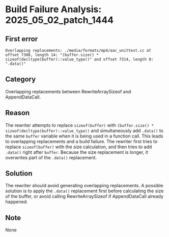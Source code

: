 # Build Failure Analysis: 2025_05_02_patch_1444

## First error

```
Overlapping replacements: ./media/formats/mp4/aac_unittest.cc at offset 7308, length 14: "(buffer.size() * sizeof(decltype(buffer)::value_type))" and offset 7314, length 0: ".data()"
```

## Category
Overlapping replacements between RewriteArraySizeof and AppendDataCall.

## Reason
The rewriter attempts to replace `sizeof(buffer)` with `(buffer.size() * sizeof(decltype(buffer)::value_type))` and simultaneously add `.data()` to the same `buffer` variable when it is being used in a function call. This leads to overlapping replacements and a build failure. The rewriter first tries to replace `sizeof(buffer)` with the size calculation, and then tries to add `.data()` right after `buffer`. Because the size replacement is longer, it overwrites part of the `.data()` replacement.

## Solution
The rewriter should avoid generating overlapping replacements. A possible solution is to apply the `.data()` replacement first before calculating the size of the buffer, or avoid calling RewriteArraySizeof if AppendDataCall already happened.

## Note
None